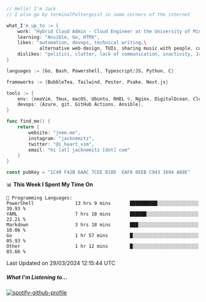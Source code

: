 ```go
// Hello! I'm Jack
// I also go by terminalPoltergeist in some corners of the internet

what_I'm_up_to := {
    work: "Hybrid Cloud Admin - Cloud Engineer at the University of Minnesota",
    learning: "Ansible, Go, HTMX",
    likes: "automation, devops, technical writing,\
            alternative web-design, TUIs, sharing music with people, coffee",
    dislikes: "politics, clutter, lack of communication, inactivity, Java",
}

languages := {Go, Bash, Powershell, Typescript/JS, Python, C}

frameworks := {BubbleTea, Tailwind, Pester, Psake, Next.js}

tools := {
    env: {neoVim, Tmux, macOS, Ubuntu, RHEL 9, Nginx, DigitalOcean, Cloudflare},
    devops: {Azure, git, GitHub Actions, Ansible},
}

func find_me() {
    return {
        website: "jnem.me",
        instagram: "jacknemitz",
        twitter: "@i_heart_vim",
        email: "hi [at] jacknemitz [dot] com"
    }
}

const pubKey = "1C49 F42B 6AAC 7CEE B18D  EAF6 0EEB C943 1694 A88E"
```

<!--START_SECTION:waka-->
📊 **This Week I Spent My Time On** 

```text
💬 Programming Languages: 
PowerShell               13 hrs 9 mins       ██████████░░░░░░░░░░░░░░░   39.93 % 
YAML                     7 hrs 18 mins       ██████░░░░░░░░░░░░░░░░░░░   22.21 % 
Markdown                 3 hrs 18 mins       ███░░░░░░░░░░░░░░░░░░░░░░   10.06 % 
Go                       1 hr 57 mins        █░░░░░░░░░░░░░░░░░░░░░░░░   05.93 % 
Other                    1 hr 12 mins        █░░░░░░░░░░░░░░░░░░░░░░░░   03.66 % 
```


 Last Updated on 29/03/2024 12:15:44 UTC
<!--END_SECTION:waka-->

##### What I'm Listening to...

[![spotify-github-profile](https://spotify-github-profile.vercel.app/api/view?uid=jack.nemitz&cover_image=true&show_offline=true&bar_color=53b14f&bar_color_cover=false&background_color=121212FF)](https://spotify-github-profile.vercel.app/api/view?uid=jack.nemitz&redirect=true)
